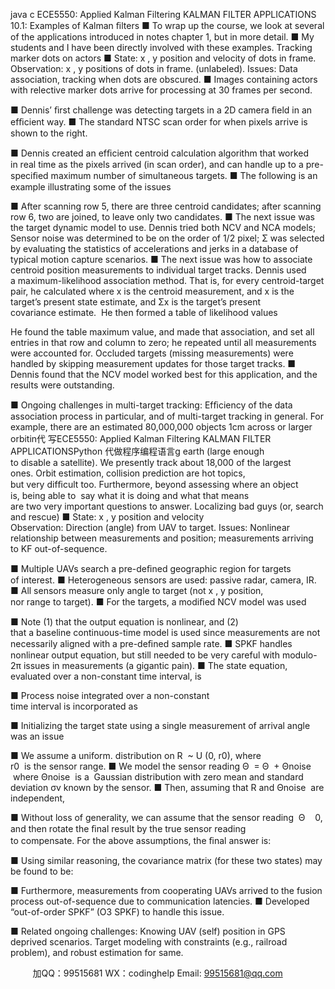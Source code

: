 java c
ECE5550: Applied Kalman Filtering 
KALMAN FILTER APPLICATIONS 
10.1: Examples of Kalman ﬁlters 
■ To wrap up the course, we look at several of the applications introduced in notes chapter 1, but in more detail.
■ My students and I have been directly involved with these examples.
Tracking marker dots on actors 
■ State: x , y position and velocity of dots in frame.
Observation: x , y positions of dots in frame. (unlabeled).
Issues: Data association, tracking when dots are obscured.
■ Images containing actors with relective marker dots arrive for processing at 30 frames per second.  

■ Dennis’ ﬁrst challenge was detecting targets in a 2D camera ﬁeld in an efﬁcient way.
■ The standard NTSC scan order for when pixels arrive is shown to the right.

■ Dennis created an efﬁcient centroid
calculation algorithm that worked in real time as the pixels arrived (in scan order), and can handle up to a pre-speciﬁed maximum number of simultaneous targets.
■ The following is an example illustrating some of the issues

■ After scanning row 5, there are three centroid candidates; after scanning row 6, two are joined, to leave only two candidates.
■ The next issue was the target dynamic model to use. Dennis tried both NCV and NCA models;
Sensor noise was determined to be on the order of 1/2 pixel;
Σ was selected by evaluating the statistics of accelerations and jerks in a database of typical motion capture scenarios.
■ The next issue was how to associate centroid position measurements to individual target tracks.
Dennis used a maximum-likelihood association method. That is, for every centroid-target pair, he calculated
where x is the centroid measurement, and x is the target’s present state estimate, and Σx is the target’s present covariance estimate.  He then formed a table of likelihood values

He found the table maximum value, and made that association,
and set all entries in that row and column to zero; he repeated until all measurements were accounted for.
Occluded targets (missing measurements) were handled by skipping measurement updates for those target tracks.
■ Dennis found that the NCV model worked best for this application, and the results were outstanding.  

■ Ongoing challenges in multi-target tracking:
Efﬁciency of the data association process in particular, and of multi-target tracking in general.
For example, there are an estimated 80,000,000 objects 1cm
across or larger orbitin代 写ECE5550: Applied Kalman Filtering KALMAN FILTER APPLICATIONSPython
代做程序编程语言g earth (large enough to disable a satellite). We presently track about 18,000 of the largest ones. Orbit
estimation, collision prediction are hot topics, but very difﬁcult too. Furthermore, beyond assessing where an object is, being able to  say what it is doing and what that means are two very important questions to answer.
Localizing bad guys (or, search and rescue) 
■ State: x , y position and velocity
Observation: Direction (angle) from UAV to target.
Issues: Nonlinear relationship between measurements and position; measurements arriving to KF out-of-sequence.

■ Multiple UAVs search a pre-deﬁned
geographic region for targets of interest.
■ Heterogeneous sensors are used: passive radar, camera, IR.
■ All sensors measure only angle to target (not x , y position, nor range to target).
■ For the targets, a modiﬁed NCV model was used

■ Note (1) that the output equation is nonlinear, and (2) that a baseline continuous-time model is used since measurements are not
necessarily aligned with a pre-deﬁned sample rate.
■ SPKF handles nonlinear output equation, but still needed to be very careful with modulo-2π issues in measurements (a gigantic pain).
■ The state equation, evaluated over a non-constant time interval, is

■ Process noise integrated over a non-constant time interval is incorporated as

■ Initializing the target state using a single measurement of arrival angle was an issue

■ We assume a uniform. distribution on R  ~ U (0, r0), where r0  is the sensor range.
■ We model the sensor reading Θ  = Θ  + Θnoise  where Θnoise  is a  Gaussian distribution with zero mean and standard deviation σv known by the sensor.
■ Then, assuming that R and Θnoise  are independent,

■ Without loss of generality, we can assume that the sensor reading  Θ    0, and then rotate the ﬁnal result by the true sensor reading to compensate. For the above assumptions, the ﬁnal answer is:

■ Using similar reasoning, the covariance matrix (for these two states) may be found to be:

■ Furthermore, measurements from cooperating UAVs arrived to the fusion process out-of-sequence due to communication latencies.
■ Developed “out-of-order SPKF” (O3 SPKF) to handle this issue.

■ Related ongoing challenges:
Knowing UAV (self) position in GPS deprived scenarios.
Target modeling with constraints (e.g., railroad problem), and robust estimation for same.





         
加QQ：99515681  WX：codinghelp  Email: 99515681@qq.com
